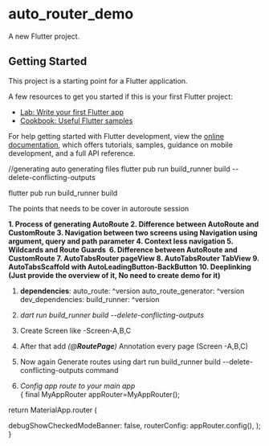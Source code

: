 # auto_router_demo

A new Flutter project.

## Getting Started

This project is a starting point for a Flutter application.

A few resources to get you started if this is your first Flutter project:

- [Lab: Write your first Flutter app](https://docs.flutter.dev/get-started/codelab)
- [Cookbook: Useful Flutter samples](https://docs.flutter.dev/cookbook)

For help getting started with Flutter development, view the
[online documentation](https://docs.flutter.dev/), which offers tutorials,
samples, guidance on mobile development, and a full API reference.



//generating auto generating files
flutter pub run build_runner build --delete-conflicting-outputs

flutter pub run build_runner build




The points that needs to be cover in autoroute session

**1. Process of generating AutoRoute
2. Difference between AutoRoute and CustomRoute
3. Navigation between two screens using Navigation using argument, query and path parameter
4. Context less navigation
5. Wildcards and Route Guards 
6. Difference between AutoRoute and CustomRoute
7. AutoTabsRouter pageView
8. AutoTabsRouter TabView
9. AutoTabsScaffold with AutoLeadingButton-BackButton
10. Deeplinking (Just provide the overview of it, No need to create demo for it)**


1. **dependencies**:
   auto_route: ^version
   auto_route_generator: ^version
   dev_dependencies:
   build_runner: ^version

2. *dart run build_runner build --delete-conflicting-outputs*
3. Create Screen like -Screen-A,B,C
4. After that add  *(@**RoutePage**)* Annotation every page (Screen -A,B,C)
5. Now again Generate routes using dart run build_runner build --delete-conflicting-outputs command
6. *Config app route to your main app*   
   {
   final MyAppRouter appRouter=MyAppRouter();

return MaterialApp.router (

debugShowCheckedModeBanner: false,
routerConfig: appRouter.config(),
);
}
